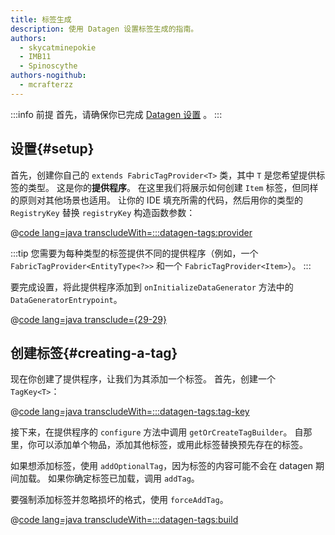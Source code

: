 ```yaml
---
title: 标签生成
description: 使用 Datagen 设置标签生成的指南。
authors:
  - skycatminepokie
  - IMB11
  - Spinoscythe
authors-nogithub:
  - mcrafterzz
---
```


:::info 前提
首先，请确保你已完成 [Datagen 设置](./setup) 。
:::

## 设置{#setup}

首先，创建你自己的 `extends FabricTagProvider<T>` 类，其中 `T` 是您希望提供标签的类型。 这是你的**提供程序**。 在这里我们将展示如何创建 `Item` 标签，但同样的原则对其他场景也适用。 让你的 IDE 填充所需的代码，然后用你的类型的 `RegistryKey` 替换 `registryKey` 构造函数参数：

@[code lang=java transcludeWith=:::datagen-tags:provider](@/reference/latest/src/client/java/com/example/docs/datagen/FabricDocsReferenceItemTagProvider.java)

:::tip
您需要为每种类型的标签提供不同的提供程序（例如，一个 `FabricTagProvider<EntityType<?>>` 和一个 `FabricTagProvider<Item>`）。
:::

要完成设置，将此提供程序添加到 `onInitializeDataGenerator` 方法中的 `DataGeneratorEntrypoint`。

@[code lang=java transclude={29-29}](@/reference/latest/src/client/java/com/example/docs/datagen/FabricDocsReferenceDataGenerator.java)

## 创建标签{#creating-a-tag}

现在你创建了提供程序，让我们为其添加一个标签。 首先，创建一个 `TagKey<T>`：

@[code lang=java transcludeWith=:::datagen-tags:tag-key](@/reference/latest/src/client/java/com/example/docs/datagen/FabricDocsReferenceItemTagProvider.java)

接下来，在提供程序的 `configure` 方法中调用 `getOrCreateTagBuilder`。 自那里，你可以添加单个物品，添加其他标签，或用此标签替换预先存在的标签。

如果想添加标签，使用 `addOptionalTag`，因为标签的内容可能不会在 datagen 期间加载。 如果你确定标签已加载，调用 `addTag`。

要强制添加标签并忽略损坏的格式，使用 `forceAddTag`。

@[code lang=java transcludeWith=:::datagen-tags:build](@/reference/latest/src/client/java/com/example/docs/datagen/FabricDocsReferenceItemTagProvider.java)
